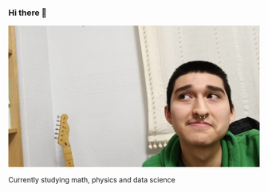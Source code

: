### Hi there 👋
<!--
![Alt text](img/cara_3_r.jpg?raw=true "Title")-->
![Alt text](img/cara_4_r.jpg?raw=true "Title")

Currently studying math, physics and data science

<!--
**ricardo-chavez-torres/ricardo-chavez-torres** is a ✨ _special_ ✨ repository because its `README.md` (this file) appears on your GitHub profile.

Here are some ideas to get you started:

- 🔭 I’m currently working on ...
- 🌱 I’m currently learning ...
- 👯 I’m looking to collaborate on ...
- 🤔 I’m looking for help with ...
- 💬 Ask me about ...
- 📫 How to reach me: ...
- 😄 Pronouns: ...
- ⚡ Fun fact: ...
-->

